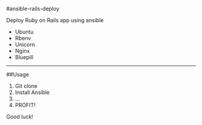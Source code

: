 #ansible-rails-deploy

Deploy Ruby on Rails app using ansible

* Ubuntu
* Rbenv
* Unicorn
* Nginx
* Bluepill

----
##Usage

1. Git clone
2. Install Ansible
3. ...
4. PROFIT!

Good luck!
